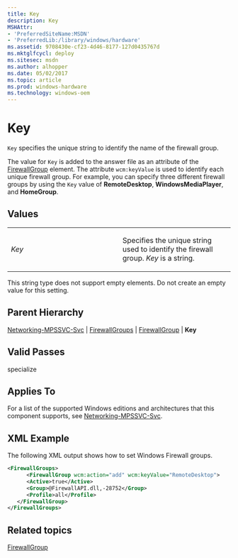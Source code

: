 ```yaml
---
title: Key
description: Key
MSHAttr:
- 'PreferredSiteName:MSDN'
- 'PreferredLib:/library/windows/hardware'
ms.assetid: 9708430e-cf23-4d46-8177-127d0435767d
ms.mktglfcycl: deploy
ms.sitesec: msdn
ms.author: alhopper
ms.date: 05/02/2017
ms.topic: article
ms.prod: windows-hardware
ms.technology: windows-oem
---
```

# Key

`Key` specifies the unique string to identify the name of the firewall group.

The value for `Key` is added to the answer file as an attribute of the [FirewallGroup](networking-mpssvc-svc-firewallgroups-firewallgroup.md) element. The attribute `wcm:keyValue` is used to identify each unique firewall group. For example, you can specify three different firewall groups by using the `Key` value of **RemoteDesktop**, **WindowsMediaPlayer**, and **HomeGroup**.

## Values

<table>
<colgroup>
<col width="50%" />
<col width="50%" />
</colgroup>
<tbody>
<tr class="odd">
<td><p><em>Key</em></p></td>
<td><p>Specifies the unique string used to identify the firewall group. <em>Key</em> is a string.</p></td>
</tr>
</tbody>
</table>

This string type does not support empty elements. Do not create an empty value for this setting.

## Parent Hierarchy

[Networking-MPSSVC-Svc](networking-mpssvc-svc.md) | [FirewallGroups](networking-mpssvc-svc-firewallgroups.md) | [FirewallGroup](networking-mpssvc-svc-firewallgroups-firewallgroup.md) | **Key**

## Valid Passes

specialize

## Applies To

For a list of the supported Windows editions and architectures that this component supports, see [Networking-MPSSVC-Svc](networking-mpssvc-svc.md).

## XML Example

The following XML output shows how to set Windows Firewall groups.

```XML
<FirewallGroups>
      <FirewallGroup wcm:action="add" wcm:keyValue="RemoteDesktop">
      <Active>true</Active>
      <Group>@FirewallAPI.dll,-28752</Group>
      <Profile>all</Profile>
   </FirewallGroup>
</FirewallGroups>
```

## Related topics

[FirewallGroup](networking-mpssvc-svc-firewallgroups-firewallgroup.md)